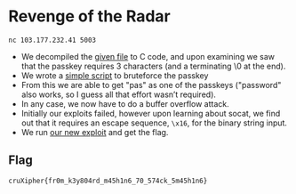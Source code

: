 # Revenge of the Radar

```
nc 103.177.232.41 5003
```
- We decompiled the [given file](./chall) to C code, and upon examining we saw that the passkey requires 3 characters (and a terminating \0 at the end).
- We wrote a [simple script](./genpwd.py) to bruteforce the passkey
- From this we are able to get "pas" as one of the passkeys ("password" also works, so I guess all that effort wasn’t required).
- In any case, we now have to do a buffer overflow attack.
- Initially our exploits failed, however upon learning about socat, we find out that it requires an escape sequence, `\x16`, for the binary string input.
- We run [our new exploit](./exploit.py) and get the flag.

## Flag
```
cruXipher{fr0m_k3y804rd_m45h1n6_70_574ck_5m45h1n6}
```
